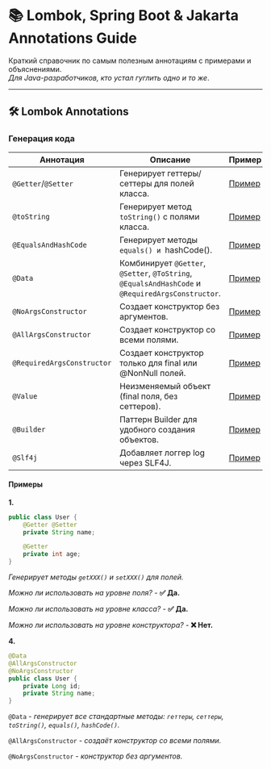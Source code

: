 # 📚 Lombok, Spring Boot & Jakarta Annotations Guide

Краткий справочник по самым полезным аннотациям с примерами и объяснениями.  
*Для Java-разработчиков, кто устал гуглить одно и то же*.

---

## 🛠️ **Lombok Annotations**

### **Генерация кода**
| Аннотация                 | Описание                                                                                            | Пример |
|---------------------------|-----------------------------------------------------------------------------------------------------|--------|
| `@Getter`/`@Setter`       | Генерирует геттеры/сеттеры для полей класса.                                                        | [Пример](#пример-1) |
| `@toString`               | Генерирует метод `toString()` с полями класса.                                                      | [Пример](#пример-1) |
| `@EqualsAndHashCode`      | Генерирует методы `equals() и `hashCode().                                                          | [Пример](#пример-1) |
| `@Data`                   | Комбинирует `@Getter`, `@Setter`, `@ToString`, `@EqualsAndHashCode` и `@RequiredArgsConstructor`.   | [Пример](#пример-4) |
| `@NoArgsConstructor`      | Создает конструктор без аргументов.                                                                 | [Пример](#пример-1) |
| `@AllArgsConstructor`     | Создает конструктор со всеми полями.                                                                | [Пример](#пример-1) |
| `@RequiredArgsConstructor`| Создает конструктор только для final или @NonNull полей.                                            | [Пример](#пример-2) |
| `@Value`                  | Неизменяемый объект (final поля, без сеттеров).                                                     | [Пример](#пример-3) |
| `@Builder`                | Паттерн Builder для удобного создания объектов.                                                     | [Пример](#пример-4) |
| `@Slf4j`                  | Добавляет логгер log через SLF4J.                                                                   | [Пример](#пример-5) |

#### **Примеры**
<a name="пример-1"></a>
**1.**
```java
public class User {
    @Getter @Setter
    private String name;

    @Getter
    private int age;
}
```
*Генерирует методы `getXXX()` и `setXXX()` для полей.*

*Можно ли использовать на уровне поля?* - **✅ Да.** 

*Можно ли использовать на уровне класса?* - **✅ Да.** 

*Можно ли использовать на уровне конструктора?* - **❌ Нет.**

<a name="пример-4"></a>
**4.**  
```java
@Data
@AllArgsConstructor
@NoArgsConstructor
public class User {
    private Long id;
    private String name;
}
```
`@Data` - *генерирует все стандартные методы: `геттеры`, `сеттеры`, `toString()`, `equals()`, `hashCode()`.* 

`@AllArgsConstructor` - *создаёт конструктор со всеми полями.* 

`@NoArgsConstructor` - *конструктор без аргументов.*